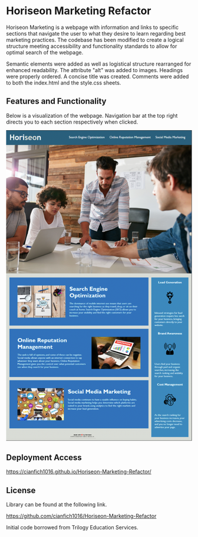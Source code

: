 # Horiseon Marketing Refactor

Horiseon Marketing is a webpage with information and links to specific sections that navigate the user to what they desire to learn regarding best marketing practices. The codebase has been modified to create a logical structure meeting accessibility and functionality standards to allow for optimal search of the webpage.

Semantic elements were added as well as logistical structure rearranged for enhanced readability. The attribute "alt" was added to images. Headings were properly ordered. A concise title was created. Comments were added to both the index.html and the style.css sheets.

## Features and Functionality

Below is a visualization of the webpage. Navigation bar at the top right directs you to each section respectively when clicked.

![The webpage displays a navigation bar at the top, and directly below is a header image. Various blocks of images and text below as well as an aside with icons and text.](./Assets/images/Horiseon-Marketing.png)

## Deployment Access

https://cianfich1016.github.io/Horiseon-Marketing-Refactor/

## License

Library can be found at the following link.

https://github.com/cianfich1016/Horiseon-Marketing-Refactor

Initial code borrowed from Trilogy Education Services.





